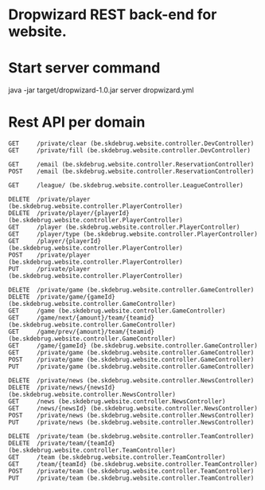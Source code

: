 # Dropwizard REST back-end for website.

# Start server command
java -jar target/dropwizard-1.0.jar server dropwizard.yml

# Rest API per domain
    GET     /private/clear (be.skdebrug.website.controller.DevController)
    GET     /private/fill (be.skdebrug.website.controller.DevController)

    GET     /email (be.skdebrug.website.controller.ReservationController)
    POST    /email (be.skdebrug.website.controller.ReservationController)

    GET     /league/ (be.skdebrug.website.controller.LeagueController)

    DELETE  /private/player (be.skdebrug.website.controller.PlayerController)
    DELETE  /private/player/{playerId} (be.skdebrug.website.controller.PlayerController)
    GET     /player (be.skdebrug.website.controller.PlayerController)
    GET     /player/type (be.skdebrug.website.controller.PlayerController)
    GET     /player/{playerId} (be.skdebrug.website.controller.PlayerController)
    POST    /private/player (be.skdebrug.website.controller.PlayerController)
    PUT     /private/player (be.skdebrug.website.controller.PlayerController)

    DELETE  /private/game (be.skdebrug.website.controller.GameController)
    DELETE  /private/game/{gameId} (be.skdebrug.website.controller.GameController)
    GET     /game (be.skdebrug.website.controller.GameController)
    GET     /game/next/{amount}/team/{teamid} (be.skdebrug.website.controller.GameController)
    GET     /game/prev/{amount}/team/{teamid} (be.skdebrug.website.controller.GameController)
    GET     /game/{gameId} (be.skdebrug.website.controller.GameController)
    GET     /private/game (be.skdebrug.website.controller.GameController)
    POST    /private/game (be.skdebrug.website.controller.GameController)
    PUT     /private/game (be.skdebrug.website.controller.GameController)

    DELETE  /private/news (be.skdebrug.website.controller.NewsController)
    DELETE  /private/news/{newsId} (be.skdebrug.website.controller.NewsController)
    GET     /news (be.skdebrug.website.controller.NewsController)
    GET     /news/{newsId} (be.skdebrug.website.controller.NewsController)
    POST    /private/news (be.skdebrug.website.controller.NewsController)
    PUT     /private/news (be.skdebrug.website.controller.NewsController)

    DELETE  /private/team (be.skdebrug.website.controller.TeamController)
    DELETE  /private/team/{teamId} (be.skdebrug.website.controller.TeamController)
    GET     /team (be.skdebrug.website.controller.TeamController)
    GET     /team/{teamId} (be.skdebrug.website.controller.TeamController)
    POST    /private/team (be.skdebrug.website.controller.TeamController)
    PUT     /private/team (be.skdebrug.website.controller.TeamController)




